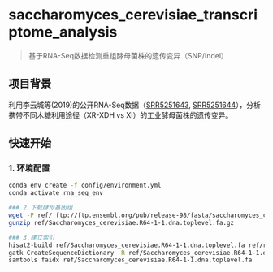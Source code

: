 # saccharomyces_cerevisiae_transcriptome_analysis

> 基于RNA-Seq数据检测重组酵母菌株的遗传变异（SNP/Indel）

## 项目背景
利用李云城等(2019)的公开RNA-Seq数据（[SRR5251643](https://www.ncbi.nlm.nih.gov/sra/SRR5251643), [SRR5251644](https://www.ncbi.nlm.nih.gov/sra/SRR5251644)），分析携带不同木糖利用途径（XR-XDH vs XI）的工业酵母菌株的遗传变异。

## 快速开始

### 1. 环境配置
```bash
conda env create -f config/environment.yml
conda activate rna_seq_env

### 2.下载酵母基因组
wget -P ref/ ftp://ftp.ensembl.org/pub/release-98/fasta/saccharomyces_cerevisiae/dna/Saccharomyces_cerevisiae.R64-1-1.dna.toplevel.fa.gz
gunzip ref/Saccharomyces_cerevisiae.R64-1-1.dna.toplevel.fa.gz

### 3.建立索引
hisat2-build ref/Saccharomyces_cerevisiae.R64-1-1.dna.toplevel.fa ref/r64/genome
gatk CreateSequenceDictionary -R ref/Saccharomyces_cerevisiae.R64-1-1.dna.toplevel.fa
samtools faidx ref/Saccharomyces_cerevisiae.R64-1-1.dna.toplevel.fa
